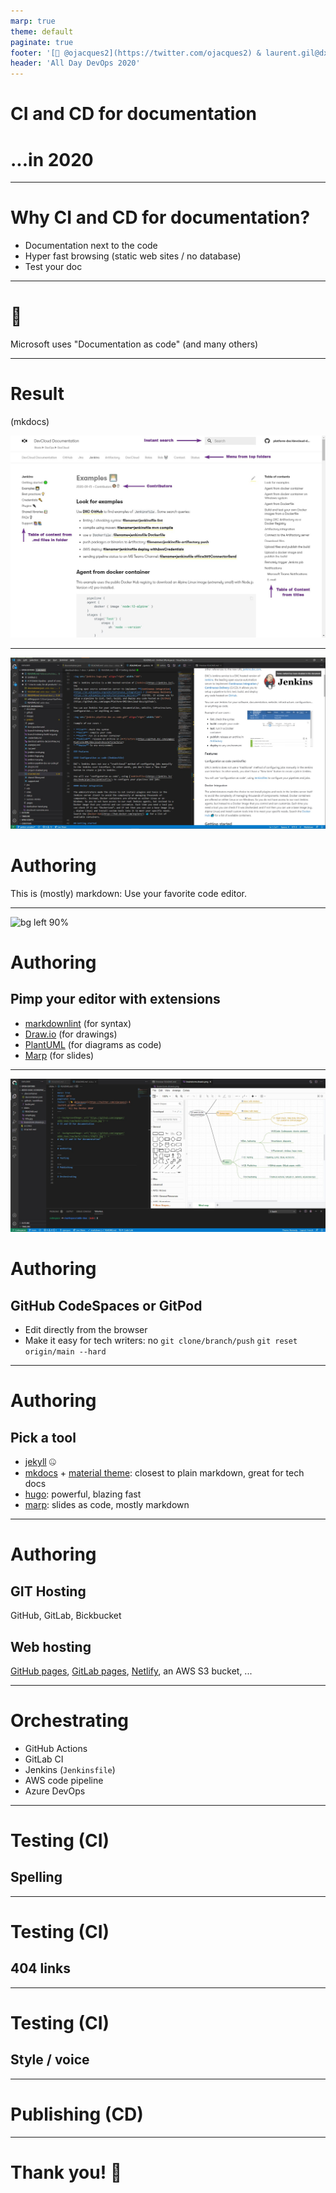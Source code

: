 ```yaml
---
marp: true
theme: default
paginate: true
footer: '[🐤 @ojacques2](https://twitter.com/ojacques2) & laurent.gil@dxc.com'
header: 'All Day DevOps 2020'
---
```


<style>
header {
  position: absolute;
  left: 100px;
}
footer {
  position: absolute;
  left: 900px;
  height: 35px;
}
</style>

<!--backgroundImage: url('https://github.com/angegar/addo-daac/raw/main/slides/title.jpg')-->
# CI and CD for documentation
# ...in 2020

---
<!--backgroundImage: url('https://github.com/angegar/addo-daac/raw/main/slides/simple.jpg')-->
# Why CI and CD for documentation?

* Documentation next to the code
* Hyper fast browsing (static web sites / no database)
* Test your doc

---

# 🤯
Microsoft uses "Documentation as code" (and many others)

---

# Result
(mkdocs)

![bg center 60%](doc-site.jpg)

---
![bg right 90%](vscode.jpg)
# Authoring

This is (mostly) markdown:
Use your favorite code editor.

---

![bg left 90%](https://github.com/hediet/vscode-drawio/raw/master/docs/drawio-png.gif)
# Authoring

## Pimp your editor with extensions

* [markdownlint](https://marketplace.visualstudio.com/items?itemName=DavidAnson.vscode-markdownlint) (for syntax)
* [Draw.io](https://marketplace.visualstudio.com/items?itemName=hediet.vscode-drawio) (for drawings)
* [PlantUML](https://github.com/qjebbs/vscode-plantuml) (for diagrams as code)
* [Marp](https://marketplace.visualstudio.com/items?itemName=marp-team.marp-vscode) (for slides)

---
![bg right 90%](codespaces.jpg)

# Authoring

## GitHub CodeSpaces or GitPod

* Edit directly from the browser
* Make it easy for tech writers:
  no `git clone/branch/push`
  `git reset origin/main --hard`

---
# Authoring

## Pick a tool

* [jekyll](https://jekyllrb.com/) 🤐
* [mkdocs](https://www.mkdocs.org/) + [material theme](https://squidfunk.github.io/mkdocs-material/): closest to plain markdown, great for tech docs
* [hugo](https://gohugo.io/): powerful, blazing fast
* [marp](https://marp.app/): slides as code, mostly markdown

---
# Authoring

## GIT Hosting
GitHub, GitLab, Bickbucket

## Web hosting
[GitHub pages](https://pages.github.com/), [GitLab pages](https://docs.gitlab.com/ee/user/project/pages/), [Netlify](https://www.netlify.com/), an AWS S3 bucket, ...

---
# Orchestrating

* GitHub Actions
* GitLab CI
* Jenkins (`Jenkinsfile`)
* AWS code pipeline
* Azure DevOps

---
# Testing (CI)

## Spelling

---
# Testing (CI)

## 404 links

---
# Testing (CI)

## Style / voice

---
# Publishing (CD)

---

# Thank you! 🙏
